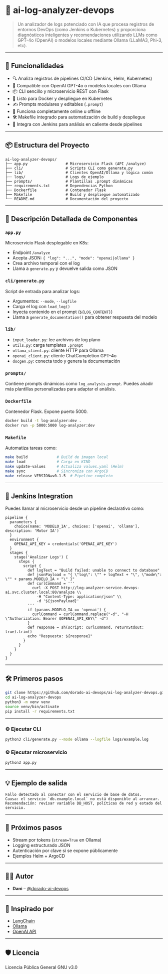 # 🧠 ai-log-analyzer-devops

> Un analizador de logs potenciado con IA que procesa registros de entornos DevOps (como Jenkins o Kubernetes) y proporciona diagnósticos inteligentes y recomendaciones utilizando LLMs como GPT-4o (OpenAI) o modelos locales mediante Ollama (LLaMA3, Phi-3, etc).

---

## 🚀 Funcionalidades

- 🔍 Analiza registros de pipelines CI/CD (Jenkins, Helm, Kubernetes)
- 🤖 Compatible con OpenAI GPT-4o o modelos locales con Ollama
- 📦 CLI sencillo y microservicio REST con Flask
- 🐳 Listo para Docker y despliegue en Kubernetes
- ✍️ Prompts modulares y editables (`.prompt`)
- 📁 Funciona completamente online u offline
- 🛠️ Makefile integrado para automatización de build y despliegue
- 🔁 Integra con Jenkins para análisis en caliente desde pipelines

---

## 📦 Estructura del Proyecto

```
ai-log-analyzer-devops/
├── app.py                 # Microservicio Flask (API /analyze)
├── cli/                   # Scripts CLI como generate.py
├── lib/                   # Clientes OpenAI/Ollama y lógica común
├── logs/                  # Logs de ejemplo
├── prompts/               # Plantillas .prompt dinámicas
├── requirements.txt       # Dependencias Python
├── Dockerfile             # Contenedor Flask
├── Makefile               # Build y despliegue automatizado
└── README.md              # Documentación del proyecto
```

---

## 🧩 Descripción Detallada de Componentes

### `app.py`

Microservicio Flask desplegable en K8s:
- Endpoint `/analyze`
- Acepta JSON: `{ "log": "...", "mode": "openai|ollama" }`
- Crea archivo temporal con el log
- Llama a `generate.py` y devuelve salida como JSON

### `cli/generate.py`

Script de entrada para analizar logs:
- Argumentos: `--mode`, `--logfile`
- Carga el log con `load_log()`
- Inyecta contenido en el prompt (`${LOG_CONTENT}`)
- Llama a `generate_documentation()` para obtener respuesta del modelo

### `lib/`

- `input_loader.py`: lee archivos de log plano
- `utils.py`: carga templates `.prompt`
- `ollama_client.py`: cliente HTTP para Ollama
- `openai_client.py`: cliente ChatCompletion GPT-4o
- `docgen.py`: conecta todo y genera la documentación

### `prompts/`

Contiene prompts dinámicos como `log_analysis.prompt`.
Puedes añadir más plantillas personalizadas para adaptar el análisis.

### `Dockerfile`

Contenedor Flask. Expone puerto 5000.

```bash
docker build -t log-analyzer:dev .
docker run -p 5000:5000 log-analyzer:dev
```

### `Makefile`

Automatiza tareas como:
```bash
make build             # Build de imagen local
make load              # Carga en KIND
make update-values     # Actualiza values.yaml (Helm)
make sync              # Sincroniza con ArgoCD
make release VERSION=v0.1.5  # Pipeline completo
```

---

## 🔁 Jenkins Integration

Puedes llamar al microservicio desde un pipeline declarativo como:

```
pipeline {
  parameters {
    choice(name: 'MODELO_IA', choices: ['openai', 'ollama'], description: 'Motor IA')
  }
  environment {
    OPENAI_API_KEY = credentials('OPENAI_API_KEY')
  }
  stages {
    stage('Analizar Logs') {
      steps {
        script {
          def logText = "Build failed: unable to connect to database"
          def jsonPayload = "{ \"log\": \"" + logText + "\", \"mode\": \"" + params.MODELO_IA + "\" }"
          def curlCommand = '''
            curl -X POST http://log-analyzer-service.devops-ai.svc.cluster.local:80/analyze \\
              -H "Content-Type: application/json" \\
              -d '${jsonPayload}'
          '''
          if (params.MODELO_IA == 'openai') {
            curlCommand = curlCommand.replace("-d", "-H \"Authorization: Bearer $OPENAI_API_KEY\" -d")
          }
          def response = sh(script: curlCommand, returnStdout: true).trim()
          echo "Respuesta: ${response}"
        }
      }
    }
  }
}
```

---

## 🛠️ Primeros pasos

```bash
git clone https://github.com/dorado-ai-devops/ai-log-analyzer-devops.git
cd ai-log-analyzer-devops
python3 -m venv venv
source venv/bin/activate
pip install -r requirements.txt
```

---

### ⚙️ Ejecutar CLI

```bash
python3 cli/generate.py --mode ollama --logfile logs/example.log
```

### ⚙️ Ejecutar microservicio

```bash
python3 app.py
```

---

## 💡 Ejemplo de salida

```
Fallo detectado al conectar con el servicio de base de datos.
Causa: el servicio `db.example.local` no está disponible al arrancar.
Recomendación: revisar variable DB_HOST, políticas de red y estado del servicio.
```

---

## 🔮 Próximos pasos

- Stream por tokens (`stream=True` en Ollama)
- Logging estructurado JSON
- Autenticación por clave si se expone públicamente
- Ejemplos Helm + ArgoCD

---

## 👨‍💻 Autor

- **Dani** – [@dorado-ai-devops](https://github.com/dorado-ai-devops)

---

## 🧠 Inspirado por

- [LangChain](https://github.com/langchain-ai/langchain)
- [Ollama](https://ollama.com)
- [OpenAI API](https://platform.openai.com/docs)

---

## 🛡 Licencia

Licencia Pública General GNU v3.0